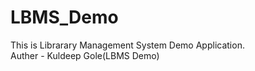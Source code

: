 # LBMS_Demo
This is Librarary Management System Demo Application.
<br/>
Auther - Kuldeep Gole(LBMS Demo)
